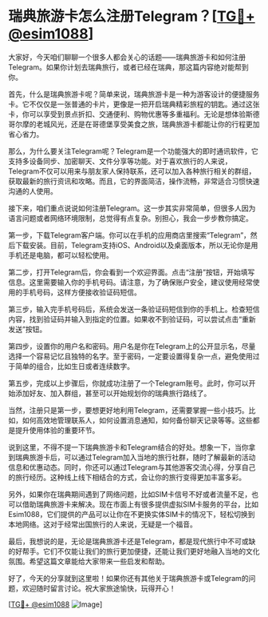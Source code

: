 # 瑞典旅游卡怎么注册Telegram？[[TG💪+ @esim1088](https://t.me/s/esim1088)]

大家好，今天咱们聊聊一个很多人都会关心的话题——瑞典旅游卡和如何注册Telegram。如果你计划去瑞典旅行，或者已经在瑞典，那这篇内容绝对能帮到你。

首先，什么是瑞典旅游卡呢？简单来说，瑞典旅游卡是一种为游客设计的便捷服务卡。它不仅仅是一张普通的卡片，更像是一把开启瑞典精彩旅程的钥匙。通过这张卡，你可以享受到景点折扣、交通便利、购物优惠等多重福利。无论是想体验斯德哥尔摩的老城风光，还是在哥德堡享受美食之旅，瑞典旅游卡都能让你的行程更加省心省力。

那么，为什么要关注Telegram呢？Telegram是一个功能强大的即时通讯软件，它支持多设备同步、加密聊天、文件分享等功能。对于喜欢旅行的人来说，Telegram不仅可以用来与朋友家人保持联系，还可以加入各种旅行相关的群组，获取最新的旅行资讯和攻略。而且，它的界面简洁，操作流畅，非常适合习惯快速沟通的人使用。

接下来，咱们重点说说如何注册Telegram。这一步其实非常简单，但很多人因为语言问题或者网络环境限制，总觉得有点复杂。别担心，我会一步步教你搞定。

第一步，下载Telegram客户端。你可以在手机的应用商店里搜索“Telegram”，然后下载安装。目前，Telegram支持iOS、Android以及桌面版本，所以无论你是用手机还是电脑，都可以轻松使用。

第二步，打开Telegram后，你会看到一个欢迎界面。点击“注册”按钮，开始填写信息。这里需要输入你的手机号码。请注意，为了确保账户安全，建议使用经常使用的手机号码，这样方便接收验证码短信。

第三步，输入完手机号码后，系统会发送一条验证码短信到你的手机上。检查短信内容，找到验证码并输入到指定的位置。如果收不到验证码，可以尝试点击“重新发送”按钮。

第四步，设置你的用户名和密码。用户名是你在Telegram上的公开显示名，尽量选择一个容易记忆且独特的名字。至于密码，一定要设置得复杂一点，避免使用过于简单的组合，比如生日或者连续数字。

第五步，完成以上步骤后，你就成功注册了一个Telegram账号。此时，你可以开始添加好友、加入群组，甚至可以开始规划你的瑞典旅行路线了。

当然，注册只是第一步，要想更好地利用Telegram，还需要掌握一些小技巧。比如，如何高效地管理联系人，如何设置消息通知，如何备份聊天记录等等。这些都是提升使用体验的重要环节。

说到这里，不得不提一下瑞典旅游卡和Telegram结合的好处。想象一下，当你拿到瑞典旅游卡后，可以通过Telegram加入当地的旅行社群，随时了解最新的活动信息和优惠动态。同时，你还可以通过Telegram与其他游客交流心得，分享自己的旅行经历。这种线上线下相结合的方式，会让你的旅行变得更加丰富多彩。

另外，如果你在瑞典期间遇到了网络问题，比如SIM卡信号不好或者流量不足，也可以借助瑞典旅游卡来解决。现在市面上有很多提供虚拟SIM卡服务的平台，比如Esim1088，它们提供的产品可以让你在不更换实体SIM卡的情况下，轻松切换到本地网络。这对于经常出国旅行的人来说，无疑是一个福音。

最后，我想说的是，无论是瑞典旅游卡还是Telegram，都是现代旅行中不可或缺的好帮手。它们不仅能让我们的旅行更加便捷，还能让我们更好地融入当地的文化氛围。希望这篇文章能给大家带来一些启发和帮助。

好了，今天的分享就到这里啦！如果你还有其他关于瑞典旅游卡或Telegram的问题，欢迎随时留言讨论。祝大家旅途愉快，玩得开心！

[[TG💪+ @esim1088](https://t.me/s/esim1088) ![Image](https://i.postimg.cc/4NQfJmqS/Snipaste-2025-05-13-00-14-12.png)]
